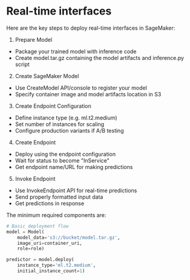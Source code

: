 # Real-time interfaces

Here are the key steps to deploy real-time interfaces in SageMaker:

1. Prepare Model

* Package your trained model with inference code
* Create model.tar.gz containing the model artifacts and inference.py script

2. Create SageMaker Model

* Use CreateModel API/console to register your model
* Specify container image and model artifacts location in S3

3. Create Endpoint Configuration

* Define instance type (e.g. ml.t2.medium)
* Set number of instances for scaling
* Configure production variants if A/B testing

4. Create Endpoint

* Deploy using the endpoint configuration
* Wait for status to become "InService"
* Get endpoint name/URL for making predictions

5. Invoke Endpoint

* Use InvokeEndpoint API for real-time predictions
* Send properly formatted input data
* Get predictions in response

The minimum required components are:

```python
# Basic deployment flow
model = Model(
    model_data='s3://bucket/model.tar.gz',
    image_uri=container_uri,
    role=role)

predictor = model.deploy(
    instance_type='ml.t2.medium',
    initial_instance_count=1)
```
